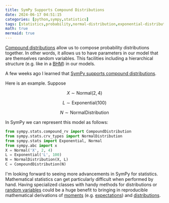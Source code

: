 ```yaml
---
title: SymPy Supports Compound Distributions
date: 2024-06-17 04:51:15
categories: [python,sympy,statistics]
tags: [statistics,probability,normal-distribution,exponential-distribution,compound-distribution,mathematical-statistics,math,maths,moments,expectation,expected-value]
math: true
mermaid: true
---
```


[Compound distributions](https://en.wikipedia.org/wiki/Compound_probability_distribution) allow us to compose probability distributions together. In other words, it allows us to have parameters in our model that are themselves random variables. This facilities including a hierarchical structure (e.g. like in a [BHM](https://en.wikipedia.org/wiki/Bayesian_hierarchical_modeling)) in our models.

A few weeks ago I learned that [SymPy supports compound distributions](https://docs.sympy.org/latest/modules/stats.html#compound-distribution). 

Here is an example. Suppose 

$$X \sim \text{Normal}(2, 4)$$

$$L \sim \text{Exponential}(100)$$

$$N \sim \text{NormalDistribution}$$

In SymPy we can represent this model as follows:

```python
from sympy.stats.compound_rv import CompoundDistribution
from sympy.stats.crv_types import NormalDistribution
from sympy.stats import Exponential, Normal
from sympy.abc import x
X = Normal('X', 2, 4)
L = Exponential('L', 100)
N = NormalDistribution(X, L)
C = CompoundDistribution(N)
```

I'm looking forward to seeing more advancements in SymPy for statistics. Mathematical statistics can get particularly difficult when performed by hand. Having specialized classes with handy methods for distributions or [random variables](https://en.wikipedia.org/wiki/Random_variable) could be a huge benefit to bringing in reproducible mathematical derivations of [moments](https://en.wikipedia.org/wiki/Moment_(mathematics)) (e.g. [expectations](https://en.wikipedia.org/wiki/Expected_value)) and [distributions](https://en.wikipedia.org/wiki/Probability_distribution).
